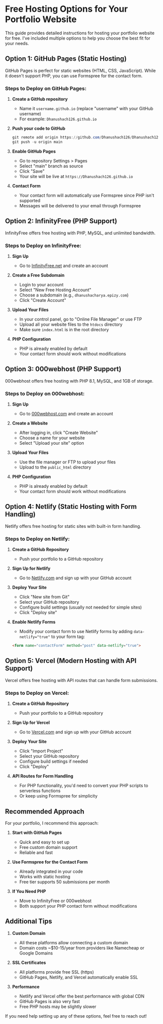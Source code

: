 # Free Hosting Options for Your Portfolio Website

This guide provides detailed instructions for hosting your portfolio website for free. I've included multiple options to help you choose the best fit for your needs.

## Option 1: GitHub Pages (Static Hosting)

GitHub Pages is perfect for static websites (HTML, CSS, JavaScript). While it doesn't support PHP, you can use Formspree for the contact form.

### Steps to Deploy on GitHub Pages:

1. **Create a GitHub repository**
   - Name it `username.github.io` (replace "username" with your GitHub username)
   - For example: `Dhanushach126.github.io`

2. **Push your code to GitHub**
   ```powershell
   git remote add origin https://github.com/Dhanushach126/Dhanushach126.github.io.git
   git push -u origin main
   ```

3. **Enable GitHub Pages**
   - Go to repository Settings > Pages
   - Select "main" branch as source
   - Click "Save"
   - Your site will be live at `https://Dhanushach126.github.io`

4. **Contact Form**
   - Your contact form will automatically use Formspree since PHP isn't supported
   - Messages will be delivered to your email through Formspree

## Option 2: InfinityFree (PHP Support)

InfinityFree offers free hosting with PHP, MySQL, and unlimited bandwidth.

### Steps to Deploy on InfinityFree:

1. **Sign Up**
   - Go to [InfinityFree.net](https://infinityfree.net/) and create an account

2. **Create a Free Subdomain**
   - Login to your account
   - Select "New Free Hosting Account"
   - Choose a subdomain (e.g., `dhanushacharya.epizy.com`)
   - Click "Create Account"

3. **Upload Your Files**
   - In your control panel, go to "Online File Manager" or use FTP
   - Upload all your website files to the `htdocs` directory
   - Make sure `index.html` is in the root directory

4. **PHP Configuration**
   - PHP is already enabled by default
   - Your contact form should work without modifications

## Option 3: 000webhost (PHP Support)

000webhost offers free hosting with PHP 8.1, MySQL, and 1GB of storage.

### Steps to Deploy on 000webhost:

1. **Sign Up**
   - Go to [000webhost.com](https://www.000webhost.com/) and create an account

2. **Create a Website**
   - After logging in, click "Create Website"
   - Choose a name for your website
   - Select "Upload your site" option

3. **Upload Your Files**
   - Use the file manager or FTP to upload your files
   - Upload to the `public_html` directory

4. **PHP Configuration**
   - PHP is already enabled by default
   - Your contact form should work without modifications

## Option 4: Netlify (Static Hosting with Form Handling)

Netlify offers free hosting for static sites with built-in form handling.

### Steps to Deploy on Netlify:

1. **Create a GitHub Repository**
   - Push your portfolio to a GitHub repository

2. **Sign Up for Netlify**
   - Go to [Netlify.com](https://www.netlify.com/) and sign up with your GitHub account

3. **Deploy Your Site**
   - Click "New site from Git"
   - Select your GitHub repository
   - Configure build settings (usually not needed for simple sites)
   - Click "Deploy site"

4. **Enable Netlify Forms**
   - Modify your contact form to use Netlify forms by adding `data-netlify="true"` to your form tag:
   ```html
   <form name="contactForm" method="post" data-netlify="true">
   ```

## Option 5: Vercel (Modern Hosting with API Support)

Vercel offers free hosting with API routes that can handle form submissions.

### Steps to Deploy on Vercel:

1. **Create a GitHub Repository**
   - Push your portfolio to a GitHub repository

2. **Sign Up for Vercel**
   - Go to [Vercel.com](https://vercel.com/) and sign up with your GitHub account

3. **Deploy Your Site**
   - Click "Import Project"
   - Select your GitHub repository
   - Configure build settings if needed
   - Click "Deploy"

4. **API Routes for Form Handling**
   - For PHP functionality, you'd need to convert your PHP scripts to serverless functions
   - Or keep using Formspree for simplicity

## Recommended Approach

For your portfolio, I recommend this approach:

1. **Start with GitHub Pages**
   - Quick and easy to set up
   - Free custom domain support
   - Reliable and fast

2. **Use Formspree for the Contact Form**
   - Already integrated in your code
   - Works with static hosting
   - Free tier supports 50 submissions per month

3. **If You Need PHP**
   - Move to InfinityFree or 000webhost
   - Both support your PHP contact form without modifications

## Additional Tips

1. **Custom Domain**
   - All these platforms allow connecting a custom domain
   - Domain costs ~$10-15/year from providers like Namecheap or Google Domains

2. **SSL Certificates**
   - All platforms provide free SSL (https)
   - GitHub Pages, Netlify, and Vercel automatically enable SSL

3. **Performance**
   - Netlify and Vercel offer the best performance with global CDN
   - GitHub Pages is also very fast
   - Free PHP hosts may be slightly slower

If you need help setting up any of these options, feel free to reach out!
